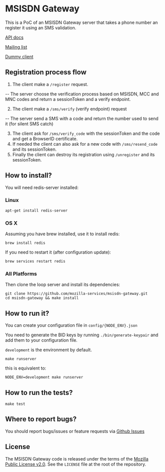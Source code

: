 MSISDN Gateway
==============


This is a PoC of an MSISDN Gateway server that takes a phone number an
register it using an SMS validation.

[API docs](API.md)

[Mailing list](https://mail.mozilla.org/listinfo/loop-services-dev)

[Dummy client](https://github.com/ferjm/msisdn-verifier-client)


Registration process flow
-------------------------

  1. The client make a ``/register`` request.

  -- The server choose the verification process based on MSISDN, MCC and MNC codes and return
     a sessionToken and a verify endpoint.

  2. The client make a ``/sms/verify`` (verify endpoint) request 

  -- The server send a SMS with a code and return the number used to send it (for silent SMS catch)

  3. The client ask for ``/sms/verify_code`` with the sessionToken and the code and get a BrowserID certificate.
  4. If needed the client can also ask for a new code with ``/sms/resend_code`` and its sessionToken.
  5. Finally the client can destroy its registration using ``/unregister`` and its sessionToken.

How to install?
---------------

You will need redis-server installed:

### Linux

    apt-get install redis-server

### OS X

Assuming you have brew installed, use it to install redis:

    brew install redis

If you need to restart it (after configuration update):

    brew services restart redis

### All Platforms

Then clone the loop server and install its dependencies:

    git clone https://github.com/mozilla-services/msisdn-gateway.git
    cd msisdn-gateway && make install

How to run it?
--------------

You can create your configuration file in `config/{NODE_ENV}.json`

You need to generate the BID keys by running `./bin/generate-keypair` and add them to your configuration file.

`development` is the environment by default.

    make runserver

this is equivalent to:

    NODE_ENV=development make runserver


How to run the tests?
---------------------

    make test

Where to report bugs?
---------------------

You should report bugs/issues or feature requests via [Github Issues](https://github.com/mozilla-services/msisdn-gateway/issues)

License
-------

The MSISDN Gateway code is released under the terms of the
[Mozilla Public License v2.0](http://www.mozilla.org/MPL/2.0/). See the
`LICENSE` file at the root of the repository.

